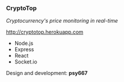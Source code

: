 ### CryptoTop
*Cryptocurrency's price monitoring in real-time*  

http://cryptotop.herokuapp.com

* Node.js
* Express  
* React
* Socket.io



Design and development: __psy667__
